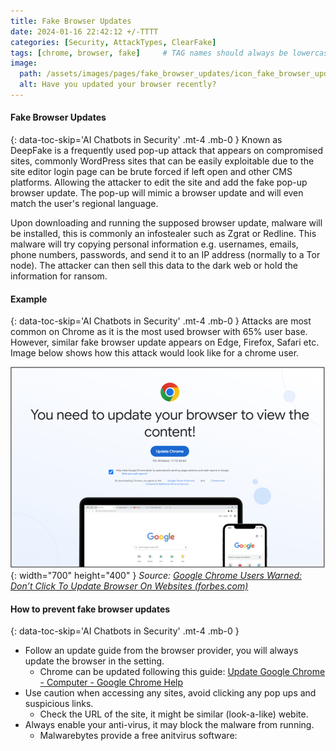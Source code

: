 ```yaml
---
title: Fake Browser Updates
date: 2024-01-16 22:42:12 +/-TTTT
categories: [Security, AttackTypes, ClearFake]
tags: [chrome, browser, fake]     # TAG names should always be lowercase
image:
  path: /assets/images/pages/fake_browser_updates/icon_fake_browser_updates.png
  alt: Have you updated your browser recently?
---
```


####  Fake Browser Updates
{: data-toc-skip='AI Chatbots in Security' .mt-4 .mb-0 }
Known as DeepFake is a frequently used pop-up attack that appears on compromised sites, commonly WordPress sites that can be easily exploitable due to the site editor login page can be brute forced if left open and other CMS platforms. Allowing the attacker to edit the site and add the fake pop-up browser update. The pop-up will mimic a browser update and will even match the user's regional language. 

Upon downloading and running the supposed browser update, malware will be installed, this is commonly an infostealer such as Zgrat or Redline. This malware will try copying personal information e.g. usernames, emails, phone numbers, passwords, and send it to an IP address (normally to a Tor node). The attacker can then sell this data to the dark web or hold the information for ransom. 

####  Example
{: data-toc-skip='AI Chatbots in Security' .mt-4 .mb-0 }
Attacks are most common on Chrome as it is the most used browser with 65% user base. However, similar fake browser update appears on Edge, Firefox, Safari etc. Image below shows how this attack would look like for a chrome user. 

![Desktop View](/assets/images/pages/fake_browser_updates/fake_browser_update.png){: width="700" height="400" }
_Source: [Google Chrome Users Warned: Don’t Click To Update Browser On Websites (forbes.com)](https://www.forbes.com/sites/barrycollins/2023/10/19/google-chrome-users-warned-dont-click-to-update-browser-on-websites/)_

####  How to prevent fake browser updates
{: data-toc-skip='AI Chatbots in Security' .mt-4 .mb-0 }
- Follow an update guide from the browser provider, you will always update the browser in the setting.
  + Chrome can be updated following this guide: [Update Google Chrome - Computer - Google Chrome Help](https://support.google.com/chrome/answer/95414?hl=en&co=GENIE.Platform%3DDesktop)
- Use caution when accessing any sites, avoid clicking any pop ups and suspicious links. 
  + Check the URL of the site, it might be similar (look-a-like) webite.
- Always enable your anti-virus, it may block the malware from running.
  + Malwarebytes provide a free anitvirus software: 